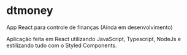 # dtmoney
App React para controle de finanças (Ainda em desenvolvimento)

Aplicação feita em React utilizando JavaScript, Typescript, NodeJs e estilizando tudo com o Styled Components.


